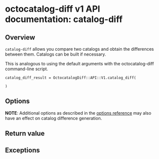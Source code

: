 # octocatalog-diff v1 API documentation: catalog-diff

## Overview

`catalog-diff` allows you compare two catalogs and obtain the differences between them. Catalogs can be built if necessary.

This is analogous to using the default arguments with the octocatalog-diff command-line script.

```
catalog_diff_result = OctocatalogDiff::API::V1.catalog_diff(

)
```

## Options

**NOTE**: Additional options as described in the [options reference](/doc/optionsref.md) may also have an effect on catalog difference generation.

## Return value

## Exceptions
